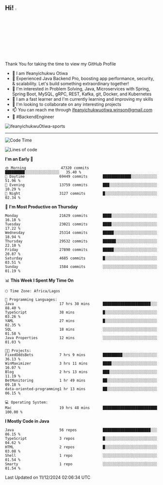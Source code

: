 <!-- BLOG-POST-LIST:START --><!-- BLOG-POST-LIST:END -->

## Hi! <img src="https://media.giphy.com/media/hvRJCLFzcasrR4ia7z/giphy.gif" width="4%"> 

Thank You for taking the time to view my GitHub Profile

- 👋 I am Ifeanyichukwu Otiwa
- 🚀 Experienced Java Backend Pro, boosting app performance, security, & scalability. Let's build something extraordinary together!
- 👀 I'm interested in Problem Solving, Java, Microservices with Spring, Spring Boot, MySQL, gRPC, REST, Kafka, git, Docker, and Kubernetes
- 🌱 I am a fast learner and I'm currently learning and improving my skills
- 💞️ I'm looking to collaborate on any interesting projects
- 📫 You can reach me through ifeanyichukwuotiwa.winson@gmail.com
- 🚀 #BackendEngineer

<p align="left" marginTop="10px"> <img src="https://komarev.com/ghpvc/?username=ifeanyichukwuOtiwa-sports&label=Profile%20views&color=0e75b6&style=for-the-badge" alt="ifeanyichukwuOtiwa-sports" /> </p>

***

<!--START_SECTION:waka-->
![Code Time](http://img.shields.io/badge/Code%20Time-3%2C204%20hrs%2017%20mins-blue)

![Lines of code](https://img.shields.io/badge/From%20Hello%20World%20I%27ve%20Written-33.3%20million%20lines%20of%20code-blue)

**I'm an Early 🐤** 

```text
🌞 Morning                47320 commits       █████████░░░░░░░░░░░░░░░░   35.40 % 
🌆 Daytime                69449 commits       █████████████░░░░░░░░░░░░   51.96 % 
🌃 Evening                13759 commits       ███░░░░░░░░░░░░░░░░░░░░░░   10.29 % 
🌙 Night                  3127 commits        █░░░░░░░░░░░░░░░░░░░░░░░░   02.34 % 
```
📅 **I'm Most Productive on Thursday** 

```text
Monday                   21629 commits       ████░░░░░░░░░░░░░░░░░░░░░   16.18 % 
Tuesday                  23021 commits       ████░░░░░░░░░░░░░░░░░░░░░   17.22 % 
Wednesday                25314 commits       █████░░░░░░░░░░░░░░░░░░░░   18.94 % 
Thursday                 29532 commits       ██████░░░░░░░░░░░░░░░░░░░   22.10 % 
Friday                   27890 commits       █████░░░░░░░░░░░░░░░░░░░░   20.87 % 
Saturday                 4685 commits        █░░░░░░░░░░░░░░░░░░░░░░░░   03.51 % 
Sunday                   1584 commits        ░░░░░░░░░░░░░░░░░░░░░░░░░   01.19 % 
```


📊 **This Week I Spent My Time On** 

```text
🕑︎ Time Zone: Africa/Lagos

💬 Programming Languages: 
Java                     17 hrs 30 mins      ██████████████████████░░░   88.40 % 
TypeScript               38 mins             █░░░░░░░░░░░░░░░░░░░░░░░░   03.26 % 
YAML                     27 mins             █░░░░░░░░░░░░░░░░░░░░░░░░   02.35 % 
SQL                      18 mins             ░░░░░░░░░░░░░░░░░░░░░░░░░   01.58 % 
Java Properties          12 mins             ░░░░░░░░░░░░░░░░░░░░░░░░░   01.03 % 

🐱‍💻 Projects: 
FixedOddsBets            7 hrs 9 mins        █████████░░░░░░░░░░░░░░░░   36.13 % 
WinMaximizer             3 hrs 11 mins       ████░░░░░░░░░░░░░░░░░░░░░   16.07 % 
Blog                     2 hrs 13 mins       ███░░░░░░░░░░░░░░░░░░░░░░   11.19 % 
BetMonitoring            1 hr 49 mins        ██░░░░░░░░░░░░░░░░░░░░░░░   09.18 % 
data-oriented-programming1 hr 13 mins        ██░░░░░░░░░░░░░░░░░░░░░░░   06.15 % 

💻 Operating System: 
Mac                      19 hrs 48 mins      █████████████████████████   100.00 % 
```

**I Mostly Code in Java** 

```text
Java                     56 repos            ██████████████████████░░░   86.15 % 
TypeScript               3 repos             █░░░░░░░░░░░░░░░░░░░░░░░░   04.62 % 
HTML                     2 repos             █░░░░░░░░░░░░░░░░░░░░░░░░   03.08 % 
Shell                    1 repo              ░░░░░░░░░░░░░░░░░░░░░░░░░   01.54 % 
Smarty                   1 repo              ░░░░░░░░░░░░░░░░░░░░░░░░░   01.54 % 
```




 Last Updated on 11/12/2024 02:06:34 UTC
<!--END_SECTION:waka-->

<!--
<p align="center">
![trophy](https://github-profile-trophy.vercel.app/?username=ifeanyichukwuOtiwa-sports&theme=onedark) (https://github.com/ryo-ma/github-profile-trophy)
</p>
-->

<!---
ifeanyi-otiwa/ifeanyi-otiwa is a ✨ special ✨ repository because its `README.md` (this file) appears on your GitHub profile.
You can click the Preview link to take a look at your changes.
--->
